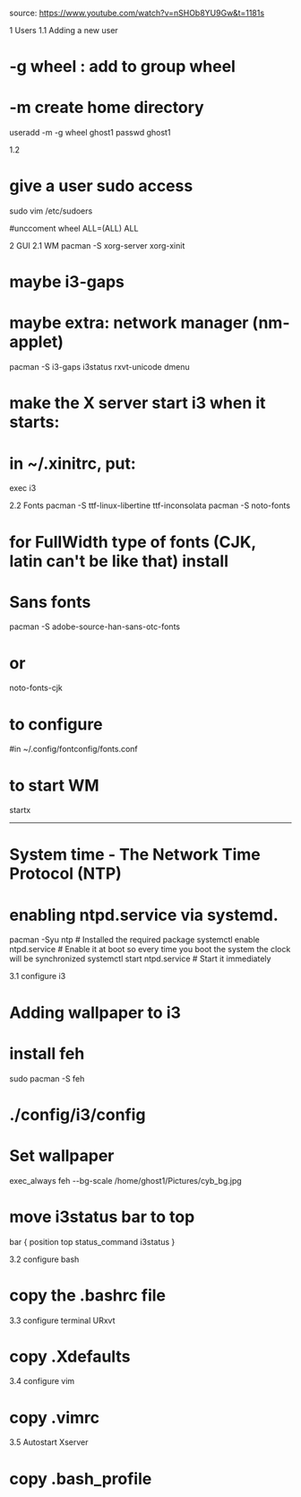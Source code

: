 source:
https://www.youtube.com/watch?v=nSHOb8YU9Gw&t=1181s

1 Users
1.1 Adding a new user
# -g wheel : add to group wheel
# -m create home directory
useradd -m -g wheel ghost1
passwd ghost1

1.2
# give a user sudo access
sudo vim /etc/sudoers

#unccoment 
wheel ALL=(ALL) ALL

2 GUI
2.1 WM
pacman -S xorg-server xorg-xinit

# maybe i3-gaps
# maybe extra: network manager (nm-applet)

pacman -S i3-gaps i3status rxvt-unicode dmenu

# make the X server start i3 when it starts:
# in ~/.xinitrc, put:
exec i3

2.2 Fonts
pacman -S ttf-linux-libertine ttf-inconsolata 
pacman -S noto-fonts

# for FullWidth type of fonts (CJK, latin can't be like that) install
# Sans fonts
pacman -S adobe-source-han-sans-otc-fonts
# or 
noto-fonts-cjk

# to configure
#in ~/.config/fontconfig/fonts.conf

# to start WM
startx

-----
# System time - The Network Time Protocol (NTP)
# enabling ntpd.service via systemd.
pacman -Syu ntp # Installed the required package
systemctl enable ntpd.service # Enable it at boot so every time you boot the system the clock will be synchronized
systemctl start ntpd.service # Start it immediately

3.1 configure i3
# Adding wallpaper to i3
# install feh
sudo pacman -S feh
# ./config/i3/config

# Set wallpaper
exec_always feh --bg-scale /home/ghost1/Pictures/cyb_bg.jpg

# move i3status bar to top
bar {
        position top
        status_command i3status
}

3.2 configure bash
# copy the .bashrc file

3.3 configure terminal URxvt
# copy .Xdefaults

3.4 configure vim
# copy .vimrc

3.5 Autostart Xserver
# copy .bash_profile
